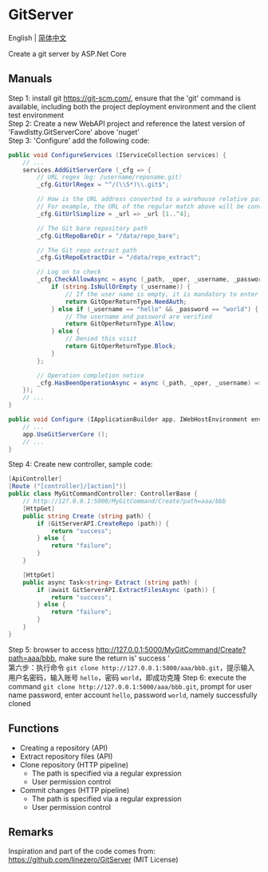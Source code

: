 # GitServer

English | [简体中文](./README-zh.md)

Create a git server by ASP.Net Core

## Manuals

Step 1: install git <https://git-scm.com/>, ensure that the 'git' command is available, including both the project deployment environment and the client test environment  
Step 2: Create a new WebAPI project and reference the latest version of 'Fawdlstty.GitServerCore' above 'nuget'  
Step 3: 'Configure' add the following code:

```csharp
public void ConfigureServices (IServiceCollection services) {
    // ...
    services.AddGitServerCore (_cfg => {
        // URL regex（eg: /username/reponame.git）
        _cfg.GitUrlRegex = "^/(\\S*)\\.git$";

        // How is the URL address converted to a warehouse relative path
        // For example, the URL of the regular match above will be converted to username/reponame
        _cfg.GitUrlSimplize = _url => _url [1..^4];

        // The Git bare repository path
        _cfg.GitRepoBareDir = "/data/repo_bare";

        // The Git repo extract path
        _cfg.GitRepoExtractDir = "/data/repo_extract";

        // Log on to check
        _cfg.CheckAllowAsync = async (_path, _oper, _username, _password) => {
            if (string.IsNullOrEmpty (_username)) {
                // If the user name is empty, it is mandatory to enter the user name
                return GitOperReturnType.NeedAuth;
            } else if (_username == "hello" && _password == "world") {
                // The username and password are verified
                return GitOperReturnType.Allow;
            } else {
                // Denied this visit
                return GitOperReturnType.Block;
            }
        };

        // Operation completion notice
        _cfg.HasBeenOperationAsync = async (_path, _oper, _username) => await Task.Yield ();
    });
    // ...
}

public void Configure (IApplicationBuilder app, IWebHostEnvironment env) {
    // ...
    app.UseGitServerCore ();
    // ...
}
```

Step 4: Create new controller, sample code:

```csharp
[ApiController]
[Route ("[controller]/[action]")]
public class MyGitCommandController: ControllerBase {
    // http://127.0.0.1:5000/MyGitCommand/Create?path=aaa/bbb
    [HttpGet]
    public string Create (string path) {
        if (GitServerAPI.CreateRepo (path)) {
            return "success";
        } else {
            return "failure";
        }
    }

    [HttpGet]
    public async Task<string> Extract (string path) {
        if (await GitServerAPI.ExtractFilesAsync (path)) {
            return "success";
        } else {
            return "failure";
        }
    }
}
```

Step 5: browser to access <http://127.0.0.1:5000/MyGitCommand/Create?path=aaa/bbb>, make sure the return is' success '  
第六步：执行命令 `git clone http://127.0.0.1:5000/aaa/bbb.git`，提示输入用户名密码，输入账号 `hello`，密码 `world`，即成功克隆
Step 6: execute the command `git clone http://127.0.0.1:5000/aaa/bbb.git`, prompt for user name password, enter account `hello`, password `world`, namely successfully cloned

## Functions

- Creating a repository (API)
- Extract repository files (API)
- Clone repository (HTTP pipeline)
	+ The path is specified via a regular expression
	+ User permission control
- Commit changes (HTTP pipeline)
	+ The path is specified via a regular expression
	+ User permission control

## Remarks

Inspiration and part of the code comes from: <https://github.com/linezero/GitServer> (MIT License)
